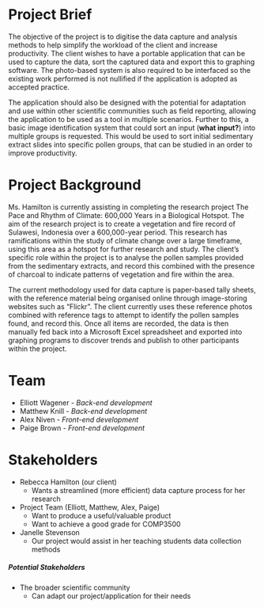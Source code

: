 # Project Brief

The objective of the project is to digitise the data capture and analysis methods to help
simplify the workload of the client and increase productivity. The client wishes to have a
portable application that can be used to capture the data, sort the captured data and export
this to graphing software. The photo-based system is also required to be interfaced so the
existing work performed is not nullified if the application is adopted as accepted practice. 

The application should also be designed with the potential for adaptation and use within other scientific
communities such as field reporting, allowing the application to be used as a tool in multiple
scenarios. Further to this, a basic image identification system that could sort an input (**what input?**) into
multiple groups is requested. This would be used to sort initial sedimentary extract slides
into specific pollen groups, that can be studied in an order to improve productivity.

# Project Background

Ms. Hamilton is currently assisting in completing the research project The Pace and Rhythm
of Climate: 600,000 Years in a Biological Hotspot. The aim of the research project is to
create a vegetation and fire record of Sulawesi, Indonesia over a 600,000-year period. This
research has ramifications within the study of climate change over a large timeframe, using
this area as a hotspot for further research and study. The client’s specific role within the
project is to analyse the pollen samples provided from the sedimentary extracts, and record
this combined with the presence of charcoal to indicate patterns of vegetation and fire
within the area.

The current methodology used for data capture is paper-based tally sheets, with the
reference material being organised online through image-storing websites such as “Flickr”.
The client currently uses these reference photos combined with reference tags to attempt
to identify the pollen samples found, and record this. Once all items are recorded, the data
is then manually fed back into a Microsoft Excel spreadsheet and exported into graphing
programs to discover trends and publish to other participants within the project.


# Team
- Elliott Wagener - *Back-end development*
- Matthew Knill - *Back-end development*
- Alex Niven - *Front-end development*
- Paige Brown - *Front-end development*

# Stakeholders

* Rebecca Hamilton (our client)
    * Wants a streamlined (more efficient) data capture process for her research
* Project Team (Elliott, Matthew, Alex, Paige)
    * Want to produce a useful/valuable product
    * Want to achieve a good grade for COMP3500
* Janelle Stevenson
    * Our project would assist in her teaching students data collection methods

##### Potential Stakeholders

* The broader scientific community
    * Can adapt our project/application for their needs

